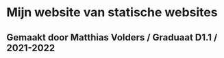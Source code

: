 # Mijn website van statische websites
## Gemaakt door Matthias Volders / Graduaat D1.1 / 2021-2022 

